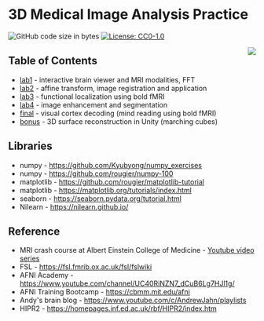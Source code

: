 # 3D Medical Image Analysis Practice

![GitHub code size in bytes](https://img.shields.io/github/languages/code-size/neo-mashiro/MRI?color=e&label=Code&style=plastic)
[![License: CC0-1.0](https://img.shields.io/badge/License-CC0%201.0-blue.svg?style=plastic)](http://creativecommons.org/publicdomain/zero/1.0/)

<img align="right" src="lab_final/result/truth.jpg"/>


## Table of Contents

- [lab1](https://github.com/neo-mashiro/MRI/blob/master/lab1/lab1.ipynb) - interactive brain viewer and MRI modalities, FFT
- [lab2](https://github.com/neo-mashiro/MRI/tree/master/lab2) - affine transform, image registration and application
- [lab3](https://github.com/neo-mashiro/MRI/tree/master/lab3) - functional localization using bold fMRI
- [lab4](https://github.com/neo-mashiro/MRI/tree/master/lab4) - image enhancement and segmentation
- [final](https://github.com/neo-mashiro/MRI/tree/master/lab_final) - visual cortex decoding (mind reading using bold fMRI)
- [bonus](https://github.com/neo-mashiro/MRI/tree/master/lab_bonus) - 3D surface reconstruction in Unity (marching cubes)


## Libraries

- numpy - https://github.com/Kyubyong/numpy_exercises
- numpy - https://github.com/rougier/numpy-100
- matplotlib - https://github.com/rougier/matplotlib-tutorial
- matplotlib - https://matplotlib.org/tutorials/index.html
- seaborn - https://seaborn.pydata.org/tutorial.html
- Nilearn - https://nilearn.github.io/

## Reference 

- MRI crash course at Albert Einstein College of Medicine - [Youtube video series](https://www.youtube.com/playlist?list=PLPcImQzEnTpz-5TzxyyoYSbiAa9xdd89l)
- FSL - https://fsl.fmrib.ox.ac.uk/fsl/fslwiki
- AFNI Academy - https://www.youtube.com/channel/UC40RiNZN7_dCuB6Lg7HJl1g/
- AFNI Training Bootcamp - https://cbmm.mit.edu/afni
- Andy's brain blog - https://www.youtube.com/c/AndrewJahn/playlists
- HIPR2 - https://homepages.inf.ed.ac.uk/rbf/HIPR2/index.htm
